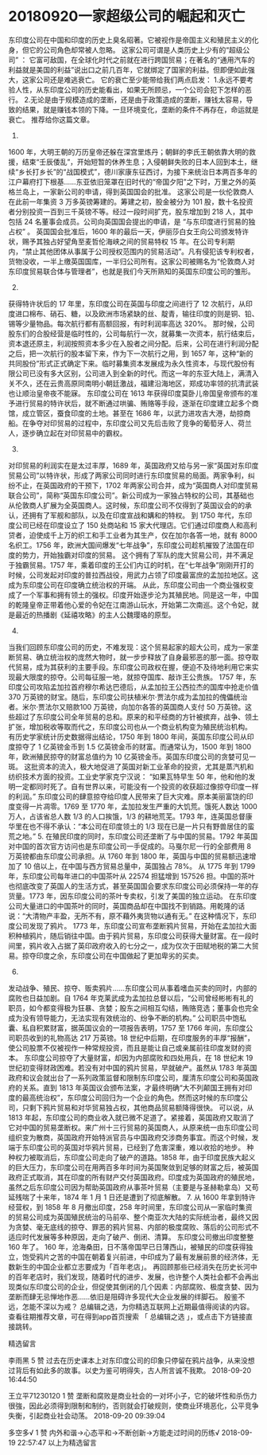 # 20180920一家超级公司的崛起和灭亡
东印度公司在中国和印度的历史上臭名昭著。它被视作是帝国主义和殖民主义的化身，但它的公司角色却常被人忽略。
这家公司可谓是人类历史上少有的“超级公司” ：
它富可敌国，在全球化时代之前就在进行跨国贸易；在著名的“通用汽车的利益就是美国的利益”说出口之前几百年，它就绑定了国家的利益。但即便如此强大，这家公司还是难逃衰亡。
它的衰亡至少能带给我们两点启发：
1.永远不要考验人性，从东印度公司的历史能看出，如果无所顾忌，一个公司会犯下怎样的恶行。
2.无论是由于规模造成的垄断，还是由于政策造成的垄断，赚钱太容易，导致的结果，就是赚钱本领的下降。一旦环境变化，垄断的条件不再存在，命运就是衰亡。
推荐给你这篇文章。


1.
1600 年，大明王朝的万历皇帝还躲在深宫里炼丹；朝鲜的李氏王朝依靠大明的救援，结束“壬辰倭乱”，开始短暂的休养生息；入侵朝鲜失败的日本人回到本土，继续“乡长打乡长”的“战国模式”，德川家康东征西讨，为接下来统治日本两百多年的江户幕府打下根基……东亚依旧笼罩在旧时代的“帝国夕阳”之下时，万里之外的英格兰岛上，一家新公司的申请，得到英国国会的批准。
这家公司是一伙伦敦商人在此前一年集资 3 万多英镑筹建的。筹建之初，股金被分为 101 股，数十名投资者分别投资一百到三千英镑不等。经过一段时间扩充，股东增加到 218 人，其中包括 24 名董事会成员。公司向英国国会提出的申请，是 “与东印度进行贸易的独占权” 。
英国国会批准后，1600 年的最后一天，伊丽莎白女王向公司颁发特许状，赐予其独占好望角至麦哲伦海峡之间的贸易特权 15 年。在公司专利期内，“禁止其他团体从事属于公司授权范围内的贸易活动”。凡有侵犯该专利权者，货物没收，一半上缴英国国库，一半归公司所有。这家公司被赐名为“伦敦商人对东印度贸易联合体与管理者”，也就是我们今天所熟知的英国东印度公司的雏形。

2.
获得特许状后的 17 年里，东印度公司在英国与印度之间进行了 12 次航行，从印度进口棉布、硝石、糖，以及欧洲市场紧缺的丝、靛青，输往印度的则是铜、铅、锡等少量物品。每次航行都有高额回报，有时利润率高达 320%。
那时候，公司股东们的合股经营是临时性的，公司每航行一次，就募集一次资本，航行结束后，资本退还原主，利润按照资本多少在入股者之间分配。后来，公司在进行利润分配之后，把一次航行的股本留下来，作为下一次航行之用，到 1657 年，这种“新的共同股份”形式正式确定下来。临时募集资本发展成为永久性资本，与现代股份有限公司已没有多大区别，公司进入到全新的时代。而这一年的东亚大陆上，满清入关不久，还在云贵高原同南明小朝廷激战，福建沿海地区，郑成功率领的抗清武装也让顺治皇帝夜不能寐。
东印度公司在 1613 年获得印度莫卧儿帝国皇帝颁布的准予进行贸易的特许状后，就不断通过哄骗、贿赂等手段，逐渐在印度建立起多个商馆，成立管区，蚕食印度的土地。甚至在 1686 年，以武力进攻吉大港，劫掠商船。在争夺对印贸易的过程中，东印度公司又先后击败了竞争的葡萄牙人、荷兰人，逐步确立起在对印贸易中的霸权。

3.
对印贸易的利润实在是太过丰厚，1689 年，英国政府又给与另一家“英国对东印度贸易公司”以特许状，形成了两家公司同时进行东印度贸易的局面。两家争利，纠纷不止，在英国政府的干预下，1702 年两家公司合并，成为“英国商人对印度贸易联合公司”，简称“英国东印度公司”。新公司成为一家独占特权的公司，其基础也从伦敦商人扩展为全英国商人。这时候，东印度公司不仅得到了英国议会的的承认，还拥有了军舰和部队，以及在印度宣战和媾和的特权。
到 1750 年代，东印度公司已经在印度设立了 150 处商站和 15 家大代理店。它们通过印度商人和高利贷者，迫使成千上万的织工和手工业者为其生产，仅在加尔各答一地，就有 8000 名织工。1756 年，欧洲大国间爆发“七年战争”，东印度公司趁机摧毁了法国在印度的势力，开始独霸对印度的贸易。
这个拥有了军队的庞大贸易公司，并不满足于独霸贸易。1757 年，乘着印度的王公们内讧的时机，在“七年战争”刚刚开打的时候，公司发起对印度的普拉西战役，用武力占领了印度最富庶的孟加拉地区。这成为东印度公司在印度确立统治权的开端。
从此，东印度公司由一个商业强权变成了一个军事和拥有领土的强权。印度开始逐步沦为其殖民地。同是这一年，中国的乾隆皇帝正带着他心爱的令妃在江南游山玩水，开始第二次南巡。这个令妃，就是最近的热播剧《延禧攻略》的主人公魏璎珞的原型。

4.
当我们回顾东印度公司的历史，不难发现：这个贸易起家的超大公司，成为一家垄断贸易、确立统治权的庞然大物时，就一步步释放了自身最邪恶的那一面。掠夺取代贸易，成为其获利的主要手段。东印度公司政权在握，便迫不及待地利用它来实现最大限度的掠夺。公司每征服一地，就掠夺国库、敲诈王公贵族。
1757 年，东印度公司攻陷孟加拉首府穆尔希达巴德后，从孟加拉王公西拉杰的国库中抢走价值 370 万英镑的财宝。随后，东印度公司扶植米尔·贾法尔成为孟加拉的傀儡统治者。米尔·贾法尔又赔款100 万英镑，向加尔各答的英国商人支付 50 万英镑。这些超过了东印度公司全年贸易的总和。原来的和平经商的方针被摈弃，战争、领土扩张，增加税收等取而代之，东印度公司也从一个商业机构变为殖民统治机构。
有历史学家统计历史数据得出结论，1750 年到 1800 年间，英国东印度公司从印度掠夺了 1 亿英镑金币到 1.5 亿英镑金币的财富。而通常认为，1500 年到 1800 年，欧洲殖民掠夺的财富总值约为 10 亿英镑金币。英国东印度公司的贪婪可见一斑。
这批资本的流入，极大地促进了英国对新工业革命的投资，尤其是蒸汽机和纺织技术方面的投资。工业史学家克宁汉说：
“如果瓦特早生 50 年，他和他的发明一定都同时死了。自有世界以来，可能没有一个投资的收获超过像掠夺印度一样的利润。”
东印度公司的肆意掠夺给印度人民带来了巨大灾难。原本美丽富饶的印度变得一片凋零。1769 至 1770 年，孟加拉发生严重的大饥荒。饿死人数达 1000 万人，占该省总人数 1/3 的人口挨饿，1/3 的耕地荒芜。1793 年，连英国总督康华里在也不得不承认：“本公司在印度领土的 1/3 现在已是一片只有野兽居住的蛮荒之地。”
5.
在殖民印度的同时，东印度公司还垄断了与中国的贸易。1792 年英国对中国的首次官方访问也是东印度公司一手促成的。马戛尔尼一行的全部费用 8 万英镑都由东印度公司承担。从 1760 年到 1800 年，英国与中国的贸易额迅速增加了 10 倍以上，在中国与西方贸易总量中，英国独占 78%。
从 1775 年到 1799 年，东印度公司每年进口的中国茶叶从 22574 担猛增到 157526 担。中国的茶叶也彻底改变了英国人的生活方式，甚至英国国会要求东印度公司必须保持一年的存货量。1773 年，因东印度公司的茶叶专卖权，引发了美国的独立运动。
在东印度公司大量进口的中国茶叶的同时，英国商品却在中国找不到销路。用乾隆的话说：“大清物产丰盈，无所不有，原不藉外夷货物以通有无。”
在这种情况下，东印度公司发现了鸦片。
1773 年，东印度公司宣布垄断鸦片贸易，开始在孟加拉大面积种植鸦片，随后销往中国。由于鸦片贸易，东印度公司获得大量财富。在一段时间里，鸦片收入占据了英印政府收入的七分之一，成为仅次于田赋地税的第二大贸易。掠夺印度之余，东印度公司在中国做起了更加卑劣的买卖。

6.
发动战争、殖民、掠夺、贩卖鸦片……东印度公司从事着嗜血买卖的同时，内部的腐败也日益加剧。自 1764 年克莱武成为孟加拉总督以后，“公司曾经彬彬有礼的职员，如今都变得极为狂暴、贪婪；股东之间相互勾结，贿赂竞选；董事会也完全成为没有领导能力，无法实现有效统治的、纷争不断的机构。”
公司职员中饱私囊、私自积累财富，据英国议会的一项报告表明，1757 至 1766 年间，东印度公司职员收到的礼物高达 217 万英镑。18 世纪中后期，在印度服务的丰厚“报酬”，使公司股票不仅被视作一种常规投资，而且是能让自己或亲属前往印度发财的资本。
东印度公司掠夺了大量财富，却因为内部腐败和四处用兵，在 18 世纪末 19 世纪初变得财政困难。若没有对中国的鸦片贸易，早就破产。虽然从 1783 年英国政府和议会就出台了一系列政策监督和限制东印度公司，厘清东印度公司和英国政府的关系。直到 1813 年英国议会颁布法案，才最终明确“大不列颠国王拥有对印度的最高统治权”，东印度公司回归为一个企业的角色。然而这时候的东印度公司，只剩下鸦片贸易和对华贸易独占权，其他商品贸易额降得很快。
可以说，从 1813 年起，东印度公司的商业收入就已微不足道了。紧接着，英国政府又取消了它对中国的贸易垄断权。来广州十三行贸易的英国商人，从原来统一由东印度公司组织变为散商，英国政府开始特派官员与中国政府交涉商务事宜。而这个时候，发端于东印度公司的英国对华鸦片贸易，已经到了危害深重，难以收拾的地步。
种种权力被取消后，东印度公司走向了破产的道路。1858 年，由于印度民族大起义的巨大压力，东印度公司在用两百多年时间为英国聚敛到足够的财富之后，被英国政府正式取消，其在印度的所有财产交付英国政府。印度成为英国政府的殖民地，虽然之后东印度公司因为帮助英国政府从事茶叶贸易（主要是与圣赫勒拿岛）又苟延残喘了十来年，1874 年 1 月 1 日还是遭到了彻底解散。
7.
从 1600 年拿到特许经营权，到 1858 年 8 月撤出印度，258 年时间里，东印度公司从一家临时集资的贸易公司成为英国殖民统治的马前卒、整个南亚次大陆的实际统治者，最终又因为贪婪、毫无底线的掠夺、罪恶的鸦片贸易、内部的极度腐败、落后的公司形式不适应时代发展等多种原因，走向了破产、倒闭、清算。
东印度公司撤出印度整整 160 年了。
160 年，沧海桑田，日不落帝国早已日薄西山，被殖民的印度获得独立，饱受鸦片之苦的中国在朝着复兴前进，中印成为了最有发展前景的经济体，无数新生的中国企业都立志要成为「百年老店」。
再回顾那些已经消失在历史长河中的百年老店时，我们发现，随着时代的进步、发展，也许整个人类社会都不会再出现类似东印度公司的企业，但促使其倒闭的几个因素：内部腐败、极度贪婪、因为垄断而肆无忌惮地作恶……依旧是阻碍许多现代大企业发展的绊脚石。
殷鉴不远，怎能不深以为戒？
总编辑之选，为你精选互联网上近期最值得阅读的内容。
查看往期推荐文章，可在得到app首页搜索 「 总编辑之选 」，或点击下方链接直接跳转。

精选留言

李雨黑
5 赞
过去在历史课本上对东印度公司的印象只停留在鸦片战争，从来没想过背后有如此多的故事。以史为鉴可明得失，古人所言诚不我欺。
2018-09-20 16:44:50

王立平71230120
1 赞
垄断和腐败是商业社会的一对坏小子，它的破坏性和杀伤力很強，因此必须得到限制和制约，否则就会打破规则，使商业环境恶化，公平竞争失衡，引起商业社会动荡。
2018-09-20 09:39:04

多空多√
1 赞
内外和谐→心态平和→不断创新→方能走过时间的历练√
2018-09-19 22:57:47
以上为精选留言